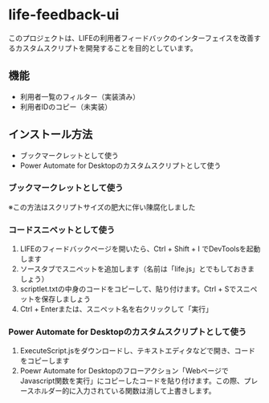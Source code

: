 # life-feedback-ui

このプロジェクトは、LIFEの利用者フィードバックのインターフェイスを改善するカスタムスクリプトを開発することを目的としています。

## 機能

- 利用者一覧のフィルター（実装済み）
- 利用者IDのコピー（未実装）

## インストール方法

- ブックマークレットとして使う
- Power Automate for Desktopのカスタムスクリプトとして使う

### ブックマークレットとして使う

※この方法はスクリプトサイズの肥大に伴い陳腐化しました

### コードスニペットとして使う

1. LIFEのフィードバックページを開いたら、Ctrl + Shift + I でDevToolsを起動します
2. ソースタブでスニペットを追加します（名前は「life.js」とでもしておきましょう）
3. scriptlet.txtの中身のコードをコピーして、貼り付けます。Ctrl + Sでスニペットを保存しましょう
4. Ctrl + Enterまたは、スニペット名を右クリックして「実行」

### Power Automate for Desktopのカスタムスクリプトとして使う

1. ExecuteScript.jsをダウンロードし、テキストエディタなどで開き、コードをコピーします
2. Poewr Automate for Desktopのフローアクション「WebページでJavascript関数を実行」にコピーしたコードを貼り付けます。この際、プレースホルダー的に入力されている関数は消して上書きします。